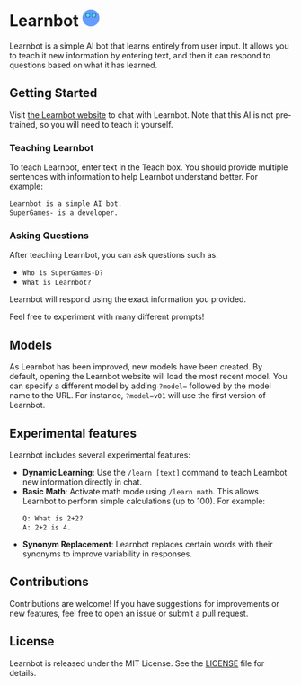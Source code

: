 # Learnbot <img src="learnbot-logo.png" width="30px">
Learnbot is a simple AI bot that learns entirely from user input. It allows you to teach it new information by entering text, and then it can respond to questions based on what it has learned.

 

## Getting Started
Visit [the Learnbot website](https://supergames-d.github.io/learnbot) to chat with Learnbot.
Note that this AI is not pre-trained, so you will need to teach it yourself.

### Teaching Learnbot

To teach Learnbot, enter text in the Teach box. You should provide multiple sentences with information to help Learnbot understand better. For example:
```
Learnbot is a simple AI bot.
SuperGames- is a developer.
```
### Asking Questions
After teaching Learnbot, you can ask questions such as:
- `Who is SuperGames-D?`
- `What is Learnbot?`

Learnbot will respond using the exact information you provided.

Feel free to experiment with many different prompts!

## Models
As Learnbot has been improved, new models have been created. By default, opening the Learnbot website will load the most recent model. You can specify a different model by adding `?model=` followed by the model name to the URL.
For instance, `?model=v01` will use the first version of Learnbot.

## Experimental features
Learnbot includes several experimental features:
- **Dynamic Learning**: Use the `/learn [text]` command to teach Learnbot new information directly in chat.
- **Basic Math**: Activate math mode using `/learn math`. This allows Learnbot to perform simple calculations (up to 100). For example:
  ```
  Q: What is 2+2?
  A: 2+2 is 4.
  ```
- **Synonym Replacement**: Learnbot replaces certain words with their synonyms to improve variability in responses.

## Contributions
Contributions are welcome! If you have suggestions for improvements or new features, feel free to open an issue or submit a pull request.

## License  
Learnbot is released under the MIT License. See the [LICENSE](LICENSE) file for details.

